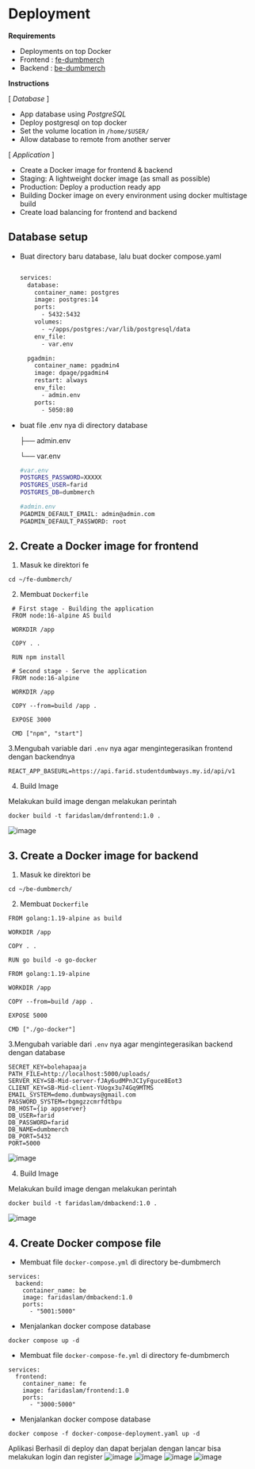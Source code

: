 # Deployment
**Requirements**

-   Deployments on top Docker
-   Frontend :  [fe-dumbmerch](https://github.com/demo-dumbways/fe-dumbmerch)
-   Backend :  [be-dumbmerch](https://github.com/demo-dumbways/be-dumbmerch)

**Instructions**

[ _Database_ ]

-   App database using  _PostgreSQL_
-   Deploy postgresql on top docker
-   Set the volume location in  `/home/$USER/`
-   Allow database to remote from another server

[ _Application_ ]

-   Create a Docker image for frontend & backend
-   Staging: A lightweight docker image (as small as possible)
-   Production: Deploy a production ready app
-   Building Docker image on every environment using docker multistage build
-   Create load balancing for frontend and backend

## Database setup
- Buat directory baru database, lalu buat docker compose.yaml
	```sh

	services:
	  database:
	    container_name: postgres
	    image: postgres:14
	    ports:
	      - 5432:5432
	    volumes:
	      - ~/apps/postgres:/var/lib/postgresql/data
	    env_file:
	      - var.env

	  pgadmin:
	    container_name: pgadmin4
	    image: dpage/pgadmin4
	    restart: always
	    env_file:
	      - admin.env
	    ports:
	      - 5050:80
	```
- buat file .env nya di directory database

	├── admin.env

	└── var.env

	```sh
	#var.env
	POSTGRES_PASSWORD=XXXXX
	POSTGRES_USER=farid
	POSTGRES_DB=dumbmerch

	#admin.env
	PGADMIN_DEFAULT_EMAIL: admin@admin.com
	PGADMIN_DEFAULT_PASSWORD: root

	```

## 2. Create a Docker image for frontend

1. Masuk ke direktori fe
```
cd ~/fe-dumbmerch/
```

2. Membuat ```Dockerfile```
```
 # First stage - Building the application
 FROM node:16-alpine AS build

 WORKDIR /app

 COPY . .

 RUN npm install

 # Second stage - Serve the application
 FROM node:16-alpine

 WORKDIR /app

 COPY --from=build /app .

 EXPOSE 3000

 CMD ["npm", "start"]
```

3.Mengubah variable dari ```.env``` nya agar mengintegerasikan frontend dengan backendnya
```
REACT_APP_BASEURL=https://api.farid.studentdumbways.my.id/api/v1
```

4. Build Image

Melakukan build image dengan melakukan perintah
```
docker build -t faridaslam/dmfrontend:1.0 .
```

![image](./images/febuild.png)

## 3. Create a Docker image for backend

1. Masuk ke direktori be
```
cd ~/be-dumbmerch/
```

2. Membuat ```Dockerfile```

```
FROM golang:1.19-alpine as build

WORKDIR /app    

COPY . .

RUN go build -o go-docker

FROM golang:1.19-alpine

WORKDIR /app
 
COPY --from=build /app .

EXPOSE 5000

CMD ["./go-docker"]
```

3.Mengubah variable dari ```.env``` nya agar mengintegerasikan backend dengan database
```
SECRET_KEY=bolehapaaja
PATH_FILE=http://localhost:5000/uploads/
SERVER_KEY=SB-Mid-server-fJAy6udMPnJCIyFguce8Eot3
CLIENT_KEY=SB-Mid-client-YUogx3u74Gq9MTMS
EMAIL_SYSTEM=demo.dumbways@gmail.com
PASSWORD_SYSTEM=rbgmgzzcmrfdtbpu
DB_HOST={ip appserver}
DB_USER=farid
DB_PASSWORD=farid
DB_NAME=dumbmerch
DB_PORT=5432
PORT=5000
```
![image](./images/dbbackend.png)

4. Build Image

 Melakukan build image dengan melakukan perintah
```
docker build -t faridaslam/dmbackend:1.0 .
```
 ![image](./images/buldbe.png)

## 4. Create Docker compose file

-  Membuat file ```docker-compose.yml``` di directory be-dumbmerch
```
services:
  backend:
    container_name: be
    image: faridaslam/dmbackend:1.0
    ports:
      - "5001:5000"

```

-  Menjalankan docker compose database
```
docker compose up -d
```

-  Membuat file ```docker-compose-fe.yml``` di directory fe-dumbmerch
```
services:
  frontend:
    container_name: fe
    image: faridaslam/frontend:1.0
    ports:
      - "3000:5000"

```

-  Menjalankan docker compose database
```
docker compose -f docker-compose-deployment.yaml up -d
```

Aplikasi Berhasil di deploy dan dapat berjalan dengan lancar bisa melakukan login dan register
![image](./images/felogin.png)
![image](./images/fehasil.png)
![image](./images/fehasil1.png)
![image](./images/hasildeploybe.png)
